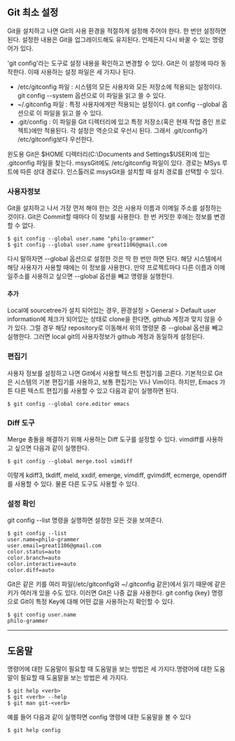 
## Git 최소 설정

Git을 설치하고 나면 Git의 사용 환경을 적절하게 설정해 주어야 한다. 한 번만 설정하면 된다. 설정한 내용은 Git을 업그레이드해도 유지된다. 언제든지 다시 바꿀 수 있는 명령어가 있다.

'git config'라는 도구로 설정 내용을 확인하고 변경할 수 있다. Git은 이 설정에 따라 동작한다. 이때 사용하는 설정 파일은 세 가지나 된다.

- /etc/gitconfig 파일 : 시스템의 모든 사용자와 모든 저장소에 적용되는 설정이다. git config --system 옵션으로 이 파일을 읽고 쓸 수 있다.
- ~/.gitconfig 파일 : 특정 사용자에게만 적용되는 설정이다. git config --global 옵션으로 이 파일을 읽고 쓸 수 있다.
- .git/config : 이 파일을 Git 디렉터리에 있고 특정 저장소(혹은 현재 작업 중인 프로젝트)에만 적용된다. 각 설정은 역순으로 우선시 된다. 그래서 .git/config가 /etc/gitconfig보다 우선한다.

윈도용 Git은 $HOME 디렉터리(C:\Documents and Settings\$USER)에 있는 .gitconfig 파일을 찾는다. msysGit에도 /etc/gitconfig 파일이 있다. 경로는 MSys 루트에 따른 상대 경로다. 인스톨러로 msysGit을 설치할 때 설치 경로를 선택할 수 있다.

### 사용자정보

Git을 설치하고 나서 가장 먼저 해야 한는 것은 사용자 이름과 이메일 주소를 설정하는 것이다. Git은 Commit할 때마다 이 정보를 사용한다. 한 번 커밋한 후에는 정보를 변경할 수 없다.

```
$ git config --global user.name "philo-grammer"
$ git config --global user.name great1106@gmail.com
```

다시 말하자면 --global 옵션으로 설정한 것은 딱 한 번만 하면 된다. 해당 시스템에서 해당 사용자가 사용할 때에는 이 정보를 사용한다. 만약 프로젝트마다 다른 이름과 이메일주소를 사용하고 싶으면 --global 옵션을 빼고 명령을 실행한다. 

#### 추가
Local에 sourcetree가 설치 되어있는 경우, 환경설정 > General > Default user information에 체크가 되어있는 상태로 clone을 한다면, github 계정과 맞지 않을 수가 있다. 그럴 경우 해당 repository로 이동해서 위의 명령문 중 --global 옵션을 빼고 실행한다. 그러면 local git의 사용자정보가 github 계정과 동일하게 설정된다.

### 편집기

사용자 정보를 설정하고 나면 Git에서 사용할 텍스트 편집기를 고른다. 기본적으로 Git은 시스템의 기본 편집기를 사용하고, 보통 편집기는 Vi나 Vim이다. 하지만, Emacs 가튼 다른 텍스트 편집기를 사용할 수 있고 다음과 같이 실행하면 된다.

```
$ git config --global core.editor emacs
```

### Diff 도구

Merge 충돌을 해결하기 위해 사용하는 Diff 도구를 설정할 수 있다. vimdiff를 사용하고 싶으면 다음과 같이 실행한다.

```
$ git config --global merge.tool vimdiff
```

이렇게 kdiff3, tkdiff, meld, xxdif, emerge, vimdiff, gvimdiff, ecmerge, opendiff를 사용할 수 있다. 물론 다른 도구도 사용할 수 있다.

### 설정 확인

git config --list 명령을 실행하면 설정한 모든 것을 보여준다.

```
$ git config --list
user.name=philo-grammer
user.email=great1106@gmail.com
color.status=auto
color.branch=auto
color.interactive=auto
color.diff=auto
```

Git은 같은 키를 여러 파일(/etc/gitconfig와 ~/.gitconfig 같은)에서 읽기 때문에 같은 키가 여러개 있을 수도 있다. 이러면 Git은 나중 값을 사용한다.
git config {key} 명령으로 Git이 특정 Key에 대해 어떤 값을 사용하는지 확인할 수 있다.

```
$ git config user.name
philo-grammer
```

---

## 도움말

명령어에 대한 도움말이 필요할 때 도움말을 보는 방법은 세 가지다.명령어에 대한 도움말이 필요할 때 도움말을 보는 방법은 세 가지다.

```
$ git help <verb>
$ git <verb> --help
$ git man git-<verb>
```

예를 들어 다음과 같이 실행하면 config 명령에 대한 도움말을 볼 수 있다

```
$ git help config
```

